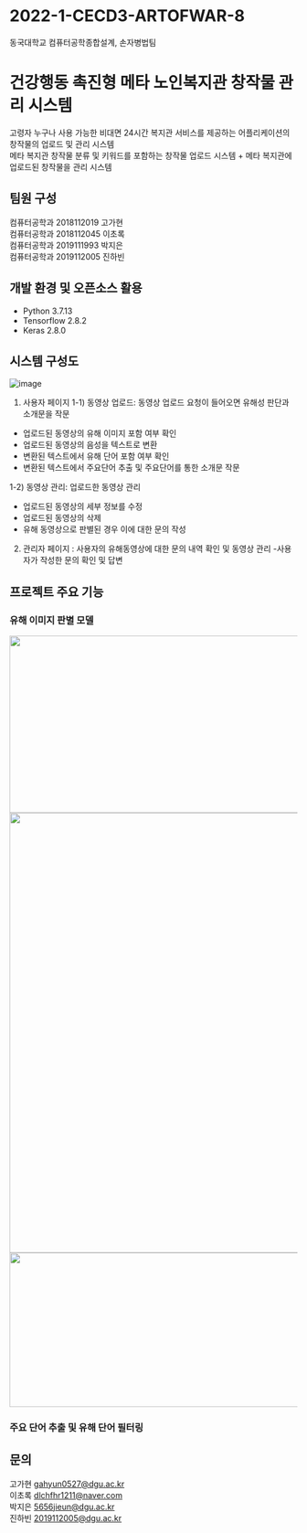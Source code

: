 # 2022-1-CECD3-ARTOFWAR-8
동국대학교 컴퓨터공학종합설계, 손자병법팀
# 건강행동 촉진형 메타 노인복지관 창작물 관리 시스템
고령자 누구나 사용 가능한 비대면 24시간 복지관 서비스를 제공하는 어플리케이션의 창작물의 업로드 및 관리 시스템 \
메타 복지관 창작물 분류 및 키워드를 포함하는 창작물 업로드 시스템 + 메타 복지관에 업로드된 창작물을 관리 시스템
## 팀원 구성
컴퓨터공학과 2018112019 고가현 \
컴퓨터공학과 2018112045 이초록 \
컴퓨터공학과 2019111993 박지은 \
컴퓨터공학과 2019112005 진하빈
## 개발 환경 및 오픈소스 활용
- Python 3.7.13
- Tensorflow 2.8.2
- Keras 2.8.0 

## 시스템 구성도
![image](https://user-images.githubusercontent.com/62590665/206746998-5e0071bd-81a2-4007-bb74-070bac1a9047.png)
1) 사용자 페이지
  1-1) 동영상 업로드: 동영상 업로드 요청이 들어오면 유해성 판단과 소개문을 작문
  - 업로드된 동영상의 유해 이미지 포함 여부 확인
  - 업로드된 동영상의 음성을 텍스트로 변환
  - 변환된 텍스트에서 유해 단어 포함 여부 확인
  - 변환된 텍스트에서 주요단어 추출 및 주요단어를 통한 소개문 작문
  
  1-2) 동영상 관리: 업로드한 동영상 관리
  - 업로드된 동영상의 세부 정보를 수정
  - 업로드된 동영상의 삭제
  - 유해 동영상으로 판별된 경우 이에 대한 문의 작성
2) 관리자 페이지 : 사용자의 유해동영상에 대한 문의 내역 확인 및 동영상 관리
  -사용자가 작성한 문의 확인 및 답변

## 프로젝트 주요 기능
### 유해 이미지 판별 모델
<img src="https://user-images.githubusercontent.com/45120083/174441411-b8009f60-c5e6-4197-8c69-bee00ab5561b.png" width="770" height="310"/>
<img src="https://user-images.githubusercontent.com/45120083/174442306-d6cdc822-1c67-482c-b6c5-b4f3d0761a36.png" width="770"/>
<img src="https://user-images.githubusercontent.com/45120083/174441514-23a655d2-1c0a-46cb-a8d6-39ad297a285d.png" width="770" height="270"/>

### 주요 단어 추출 및 유해 단어 필터링


## 문의
고가현 gahyun0527@dgu.ac.kr \
이초록 dlchfhr1211@naver.com \
박지은 5656jieun@dgu.ac.kr \
진하빈 2019112005@dgu.ac.kr
